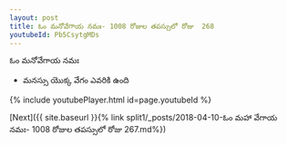 ```yaml
---
layout: post
title: ఓం మనోవేగాయ నమః- 1008 రోజుల తపస్సులో రోజు  268
youtubeId: Pb5CsytgMDs
---
```

 
 
 ఓం మనోవేగాయ నమః  
 
 -  మనస్సు యొక్క వేగం ఎవరికి ఉంది 
 
  
 
  
 
 
 
 
 
 


{% include youtubePlayer.html id=page.youtubeId %}
 
[Next]({{ site.baseurl }}{% link  split1/_posts/2018-04-10-ఓం మహా వేగాయ నమః- 1008 రోజుల తపస్సులో రోజు  267.md%})
 
